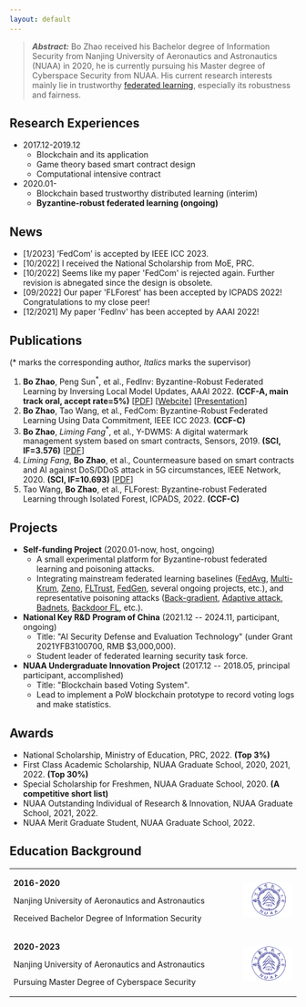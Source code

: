 ```yaml
---
layout: default
---
```


> ***Abstract:*** Bo Zhao received his Bachelor degree of Information Security from Nanjing University of Aeronautics and Astronautics (NUAA) in 2020, he is currently pursuing his Master degree of Cyberspace Security from NUAA. His current research interests mainly lie in trustworthy [federated learning](https://en.wikipedia.org/wiki/Federated_learning), especially its robustness and fairness.

## Research Experiences

- 2017.12-2019.12
  - Blockchain and its application
  - Game theory based smart contract design
  - Computational intensive contract
- 2020.01-
  - Blockchain based trustworthy distributed learning (interim)
  - **Byzantine-robust federated learning (ongoing)**

## News

- [1/2023] ‘FedCom’ is accepted by IEEE ICC 2023.
- [10/2022] I received the National Scholarship from MoE, PRC.
- [10/2022] Seems like my paper 'FedCom' is rejected again. Further revision is abnegated since the design is obsolete.
- [09/2022] Our paper 'FLForest' has been accepted by ICPADS 2022! Congratulations to my close peer!
- [12/2021] My paper 'FedInv' has been accepted by AAAI 2022!

## Publications

(* marks the corresponding author, *Italics* marks the supervisor)

1. **Bo Zhao**, Peng Sun<sup>*</sup>, et al., FedInv: Byzantine-Robust Federated Learning by Inversing Local Model Updates, AAAI 2022. **(CCF-A, main track oral, accept rate=5%)** [[PDF](https://ojs.aaai.org/index.php/AAAI/article/view/20903)] [[Webcite](https://aaai-2022.virtualchair.net/poster_aaai8088)]  [[Presentation](https://www.bilibili.com/video/BV1ZY4y1z74b?share_source=copy_web)]
2. **Bo Zhao**, Tao Wang, et al., FedCom: Byzantine-Robust Federated Learning Using Data Commitment, IEEE ICC 2023. **(CCF-C)**
3. **Bo Zhao**, *Liming Fang*<sup>*</sup>, et al., Y-DWMS: A digital watermark management system based on smart contracts, Sensors, 2019. **(SCI, IF=3.576)** [[PDF](https://www.mdpi.com/1424-8220/19/14/3091)]
4. *Liming Fang*, **Bo Zhao**, et al., Countermeasure based on smart contracts and AI against DoS/DDoS attack in 5G circumstances, IEEE Network, 2020. **(SCI, IF=10.693)** [[PDF](https://ieeexplore.ieee.org/abstract/document/9277902)]
5. Tao Wang, **Bo Zhao**, et al., FLForest: Byzantine-robust Federated Learning through Isolated Forest, ICPADS, 2022. **(CCF-C)**

## Projects

- **Self-funding Project** (2020.01-now, host, ongoing)
  - A small experimental platform for Byzantine-robust federated learning and poisoning attacks. 
  - Integrating mainstream federated learning baselines ([FedAvg](http://proceedings.mlr.press/v54/mcmahan17a/mcmahan17a.pdf), [Multi-Krum](https://proceedings.neurips.cc/paper/2017/file/f4b9ec30ad9f68f89b29639786cb62ef-Paper.pdf), [Zeno](http://proceedings.mlr.press/v97/xie19b/xie19b.pdf), [FLTrust](https://arxiv.org/pdf/2012.13995.pdf), [FedGen](http://proceedings.mlr.press/v139/zhu21b/zhu21b.pdf), several ongoing projects, etc.), and representative poisoning attacks ([Back-gradient](https://arxiv.org/pdf/1708.08689.pdf), [Adaptive attack](https://www.usenix.org/system/files/sec20summer_fang_prepub.pdf), [Badnets](https://arxiv.org/pdf/1708.06733.pdf?ref=https://githubhelp.com), [Backdoor FL](http://proceedings.mlr.press/v108/bagdasaryan20a/bagdasaryan20a.pdf), etc.).
- **National Key R&D Program of China** (2021.12 -- 2024.11, participant, ongoing)
  - Title: "AI Security Defense and Evaluation Technology" (under Grant 2021YFB3100700, RMB \$3,000,000).
  - Student leader of federated learning security task force.
- **NUAA Undergraduate Innovation Project** (2017.12 -- 2018.05, principal participant, accomplished)
  - Title: "Blockchain based Voting System".
  - Lead to implement a PoW blockchain prototype to record voting logs and make statistics.

## Awards

- National Scholarship, Ministry of Education, PRC, 2022. **(Top 3%)**
- First Class Academic Scholarship, NUAA Graduate School, 2020, 2021, 2022. **(Top 30%)**
- Special Scholarship for Freshmen, NUAA Graduate School, 2020. **(A competitive short list)**
- NUAA Outstanding Individual of Research & Innovation, NUAA Graduate School, 2021, 2022.
- NUAA Merit Graduate Student, NUAA Graduate School, 2022.

## Education Background

<table border="0">
<tr>
    <td align="left" valign="center" width="80%">
        <p><b>2016-2020</b></p>
        <p>Nanjing University of Aeronautics and Astronautics</p>
        <p>Received Bachelor Degree of Information Security</p>
    </td> 
    <td align="center" valign="center">
        <img src="./Images/NUAA.png" width=100px />
    </td>
</tr>    
<tr>
    <td align="left" valign="center" width="80%">
        <p><b>2020-2023</b></p>
        <p>Nanjing University of Aeronautics and Astronautics</p>
        <p>Pursuing Master Degree of Cyberspace Security</p>
    </td> 
    <td align="center" valign="center">
        <img src="./Images/NUAA.png" width=100px />
    </td>
</tr>    
</table>